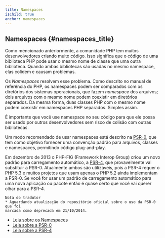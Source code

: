 ```yaml
---
title: Namespaces
isChild: true
anchor: namespaces
---
```


## Namespaces {#namespaces_title}

Como mencionado anteriormente, a comunidade PHP tem muitos desenvolvedores criando muito código. Isso significa que o
código de uma biblioteca PHP pode usar o mesmo nome de classe que uma outra biblioteca. Quando ambas bibliotecas são
usadas no mesmo namespace, elas colidem e causam problemas.

Os _Namespaces_ resolvem esse problema. Como descrito no manual de referência do PHP, os namespaces podem ser
comparados com os diretórios dos sistemas operacionais, que fazem _namespace_ dos arquivos; dois arquivos com o mesmo
nome podem coexistir em diretórios separados. Da mesma forma, duas classes PHP com o mesmo nome podem coexistir em
namespaces PHP separados. Simples assim.

É importante que você use namespace no seu código para que ele possa ser usado por outros desenvolvedores sem risco
de colisão com outras bibliotecas.

Um modo recomendado de usar namespaces está descrito na [PSR-0][psr0], que tem como objetivo fornecer uma convenção
padrão para arquivos, classes e namespaces, permitindo código plug-and-play.

Em dezembro de 2013 o PHP-FIG (Framework Interop Group) criou um novo padrão para carregamento automático, a [PSR-4][psr4], que provavelmente vai substituir a PSR-0. Atualmente ambos são utilizáveis, pois a PSR-4 requer o PHP 5.3 e muitos projetos que usam apenas o PHP 5.2 ainda implementam a PSR-0. Se você for usar um padrão de carregamento automático para uma nova aplicação ou pacote então é quase certo que você vai querer olhar para a PSR-4.

```
Nota do tradutor
* Aguardando atualização do repositório oficial sobre o uso da PSR-0 que foi 
marcada como deprecada em 21/10/2014. 
```

* [Leia sobre os Namespaces][namespaces]
* [Leia sobre a PSR-0][psr0]
* [Leia sobre a PSR-4][psr4]

[namespaces]: http://php.net/manual/en/language.namespaces.php
[psr0]: https://github.com/php-fig/fig-standards/blob/master/accepted/PSR-0.md
[psr4]: https://github.com/php-fig/fig-standards/blob/master/accepted/PSR-4-autoloader.md